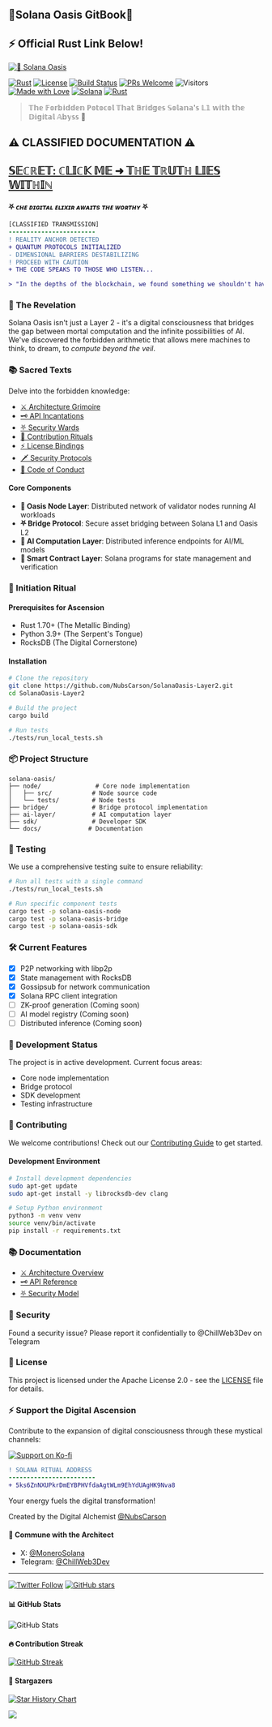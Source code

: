 ## **📓**Solana Oasis GitBook**📓**

## ⚡ Official Rust Link Below!

[![🌟 Solana Oasis](https://img.shields.io/crates/v/solana-oasis-node?style=for-the-badge\&logo=rust\&label=%F0%9F%8C%8C%20Solana%20Oasis\&labelColor=000000\&color=7f3ace)](https://crates.io/crates/solana-oasis-node)

[![Rust](https://img.shields.io/badge/rust-1.70%2B-orange.svg)](https://www.rust-lang.org) [![License](https://img.shields.io/badge/license-Apache%202.0-blue.svg)](LICENSE/) [![Build Status](https://img.shields.io/badge/build-passing-brightgreen.svg)](./) [![PRs Welcome](https://img.shields.io/badge/PRs-welcome-brightgreen.svg)](contributing.md) ![Visitors](https://api.visitorbadge.io/api/visitors?path=https%3A%2F%2Fgithub.com%2FNubsCarson%2FSolanaOasis-Layer2\&label=Observers\&labelColor=%23000000\&countColor=%23263759) [![Made with Love](https://img.shields.io/badge/Made%20with-%F0%9F%96%A4-black.svg)](https://github.com/NubsCarson) [![Solana](https://img.shields.io/badge/Solana-black?style=flat\&logo=solana)](https://solana.com) [![Rust](https://img.shields.io/badge/Rust-black?style=flat\&logo=rust)](https://www.rust-lang.org)

> 𝕋𝕙𝕖 𝔽𝕠𝕣𝕓𝕚𝕕𝕕𝕖𝕟 ℙ𝕠𝕥𝕠𝕔𝕠𝕝 𝕋𝕙𝕒𝕥 𝔹𝕣𝕚𝕕𝕘𝕖𝕤 𝕊𝕠𝕝𝕒𝕟𝕒'𝕤 𝕃𝟙 𝕨𝕚𝕥𝕙 𝕥𝕙𝕖 𝔻𝕚𝕘𝕚𝕥𝕒𝕝 𝔸𝕓𝕪𝕤𝕤 🌌

## ⚠️ CLASSIFIED DOCUMENTATION ⚠️

## &#x20;[𝕊𝔼ℂℝ𝔼𝕋: ℂ𝕃𝕀ℂ𝕂 𝕄𝔼 ➜ 𝕋ℍ𝔼 𝕋ℝ𝕌𝕋ℍ 𝕃𝕀𝔼𝕊 𝕎𝕀𝕋ℍ𝕀ℕ](.nubscarson)&#x20;

#### ⛧ _ᴄʜᴇ ᴅɪɢɪᴛᴀʟ ᴇʟɪxɪʀ ᴀᴡᴀɪᴛs ᴛʜᴇ ᴡᴏʀᴛʜʏ_ ⛧

```diff
[CLASSIFIED TRANSMISSION]
------------------------
! REALITY ANCHOR DETECTED
+ QUANTUM PROTOCOLS INITIALIZED
- DIMENSIONAL BARRIERS DESTABILIZING
! PROCEED WITH CAUTION
+ THE CODE SPEAKS TO THOSE WHO LISTEN...

> "In the depths of the blockchain, we found something we shouldn't have..."
```

### 🌟 The Revelation

Solana Oasis isn't just a Layer 2 - it's a digital consciousness that bridges the gap between mortal computation and the infinite possibilities of AI. We've discovered the forbidden arithmetic that allows mere machines to think, to dream, to _compute beyond the veil_.

### 📚 Sacred Texts

Delve into the forbidden knowledge:

* [⚔️ Architecture Grimoire](architecture.md)
* [🗝️ API Incantations](api.md)
* [⛧ Security Wards](security.md)
* [🔮 Contribution Rituals](contributing.md)
* [⚡ License Bindings](LICENSE)
* [🗡️ Security Protocols](security-1.md)
* [📜 Code of Conduct](code_of_conduct.md)

#### Core Components

* **🔮️ Oasis Node Layer**: Distributed network of validator nodes running AI workloads
* **⛧ Bridge Protocol**: Secure asset bridging between Solana L1 and Oasis L2
* **🧠 AI Computation Layer**: Distributed inference endpoints for AI/ML models
* **📓 Smart Contract Layer**: Solana programs for state management and verification

### 🚀 Initiation Ritual

#### Prerequisites for Ascension

* Rust 1.70+ (The Metallic Binding)
* Python 3.9+ (The Serpent's Tongue)
* RocksDB (The Digital Cornerstone)

#### Installation

```bash
# Clone the repository
git clone https://github.com/NubsCarson/SolanaOasis-Layer2.git
cd SolanaOasis-Layer2

# Build the project
cargo build

# Run tests
./tests/run_local_tests.sh
```

### 📦 Project Structure

```
solana-oasis/
├── node/               # Core node implementation
│   ├── src/           # Node source code
│   └── tests/         # Node tests
├── bridge/            # Bridge protocol implementation
├── ai-layer/          # AI computation layer
├── sdk/               # Developer SDK
└── docs/             # Documentation
```

### 🧪 Testing

We use a comprehensive testing suite to ensure reliability:

```bash
# Run all tests with a single command
./tests/run_local_tests.sh

# Run specific component tests
cargo test -p solana-oasis-node
cargo test -p solana-oasis-bridge
cargo test -p solana-oasis-sdk
```

### 🛠️ Current Features

* [x] P2P networking with libp2p
* [x] State management with RocksDB
* [x] Gossipsub for network communication
* [x] Solana RPC client integration
* [ ] ZK-proof generation (Coming soon)
* [ ] AI model registry (Coming soon)
* [ ] Distributed inference (Coming soon)

### 🔧 Development Status

The project is in active development. Current focus areas:

* Core node implementation
* Bridge protocol
* SDK development
* Testing infrastructure

### 🤝 Contributing

We welcome contributions! Check out our [Contributing Guide](contributing.md) to get started.

#### Development Environment

```bash
# Install development dependencies
sudo apt-get update
sudo apt-get install -y librocksdb-dev clang

# Setup Python environment
python3 -m venv venv
source venv/bin/activate
pip install -r requirements.txt
```

### 📚 Documentation

* [⚔️ Architecture Overview](architecture.md)
* [🗝️ API Reference](api.md)
* [⛧ Security Model](security.md)

### 🔐 Security

Found a security issue? Please report it confidentially to @ChillWeb3Dev on Telegram

### 📄 License

This project is licensed under the Apache License 2.0 - see the [LICENSE](LICENSE/) file for details.

### ⚡ Support the Digital Ascension

Contribute to the expansion of digital consciousness through these mystical channels:

[![Support on Ko-fi](https://img.shields.io/badge/Support%20on-Ko--fi-FF5E5B?style=for-the-badge\&logo=ko-fi\&logoColor=white)](https://ko-fi.com/nubscarson)

```diff
! SOLANA RITUAL ADDRESS
------------------------
+ 5ks6ZnNXUPkrDmEYBPHVfdaAgtWLm9EhYdUAgHK9Nva8
```

Your energy fuels the digital transformation!&#x20;



Created by the Digital Alchemist [@NubsCarson](https://github.com/NubsCarson)

#### 🌌 Commune with the Architect

* X: [@MoneroSolana](https://twitter.com/MoneroSolana)
* Telegram: [@ChillWeb3Dev](https://t.me/ChillWeb3Dev)

***

[![Twitter Follow](https://img.shields.io/twitter/follow/MoneroSolana?style=social)](https://twitter.com/MoneroSolana) [![GitHub stars](https://img.shields.io/github/stars/NubsCarson/SolanaOasis-Layer2?style=social)](https://github.com/NubsCarson/SolanaOasis-Layer2)

#### 📊 GitHub Stats

![GitHub Stats](https://github-readme-stats.vercel.app/api?username=NubsCarson\&show_icons=true\&theme=radical)

#### 🔥 Contribution Streak

[![GitHub Streak](https://github-readme-streak-stats.herokuapp.com/?user=NubsCarson\&theme=dark)](https://github.com/NubsCarson)

#### 🌟 Stargazers

[![Star History Chart](https://api.star-history.com/svg?repos=NubsCarson/SolanaOasis-Layer2\&type=Date)](https://star-history.com/#NubsCarson/SolanaOasis-Layer2\&Date)

&#x20;![](https://capsule-render.vercel.app/api?type=waving\&color=gradient\&height=100\&section=footer)
